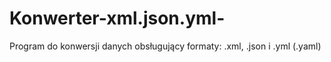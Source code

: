 # Konwerter-xml.json.yml-
Program do konwersji danych obsługujący formaty: .xml, .json i .yml (.yaml) 
